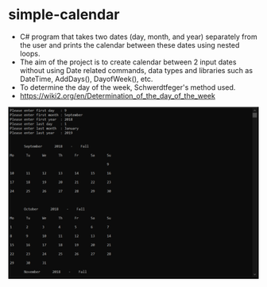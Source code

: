 # simple-calendar
- C# program that takes two dates (day, month, and year) separately from the user and prints the calendar between these dates using nested loops.
- The aim of the project is to create calendar between 2 input dates without using Date related commands, data types and libraries such as DateTime, AddDays(), DayofWeek(), etc.
- To determine the day of the week, Schwerdtfeger's method used.
- https://wiki2.org/en/Determination_of_the_day_of_the_week

![sample-io](sample-input-output.PNG)

